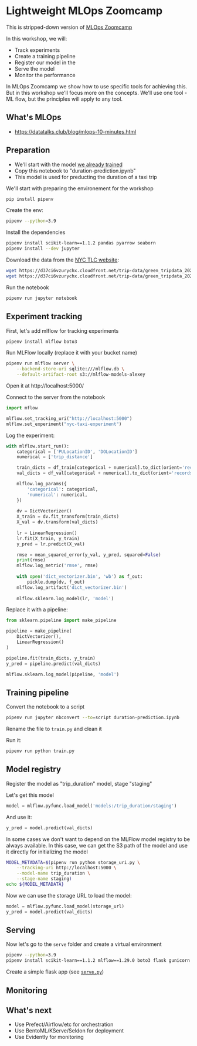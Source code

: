 # Lightweight MLOps Zoomcamp

This is stripped-down version of
[MLOps Zoomcamp](https://github.com/DataTalksClub/mlops-zoomcamp) 


In this workshop, we will:

* Track experiments
* Create a training pipeline
* Register our model in the 
* Serve the model
* Monitor the performance

In MLOps Zoomcamp we show how to use specific tools for achieving
this. But in this workshop we'll focus more on the concepts. 
We'll use one tool - ML flow, but the principles will apply to
any tool.



## What's MLOps 

* https://datatalks.club/blog/mlops-10-minutes.html


## Preparation

* We'll start with the model [we already trained](duration-prediction-starter.ipynb)
* Copy this notebook to "duration-prediction.ipynb"
* This model is used for preducting the duration of a taxi trip

We'll start with preparing the environement for the workshop

```bash
pip install pipenv 
```

Create the env:

```bash
pipenv --python=3.9
```

Install the dependencies

```bash
pipenv install scikit-learn==1.1.2 pandas pyarrow seaborn
pipenv install --dev jupyter
```

Download the data from the [NYC TLC website](https://www1.nyc.gov/site/tlc/about/tlc-trip-record-data.page):

```bash
wget https://d37ci6vzurychx.cloudfront.net/trip-data/green_tripdata_2022-01.parquet
wget https://d37ci6vzurychx.cloudfront.net/trip-data/green_tripdata_2022-02.parquet
```

Run the notebook

```bash
pipenv run jupyter notebook
```

## Experiment tracking

First, let's add mlflow for tracking experiments 

```bash
pipenv install mlflow boto3
```

Run MLFlow locally (replace it with your bucket name)

```bash
pipenv run mlflow server \
    --backend-store-uri sqlite:///mlflow.db \
    --default-artifact-root s3://mlflow-models-alexey
```

Open it at http://localhost:5000/


Connect to the server from the notebook

```python
import mflow

mlflow.set_tracking_uri("http://localhost:5000")
mlflow.set_experiment("nyc-taxi-experiment")
```

Log the experiment:

```python
with mlflow.start_run():
    categorical = ['PULocationID', 'DOLocationID']
    numerical = ['trip_distance']

    train_dicts = df_train[categorical + numerical].to_dict(orient='records')
    val_dicts = df_val[categorical + numerical].to_dict(orient='records')

    mlflow.log_params({
        'categorical': categorical,
        'numerical': numerical,
    })
    
    dv = DictVectorizer()
    X_train = dv.fit_transform(train_dicts)
    X_val = dv.transform(val_dicts)
    
    lr = LinearRegression()
    lr.fit(X_train, y_train)
    y_pred = lr.predict(X_val)

    rmse = mean_squared_error(y_val, y_pred, squared=False)
    print(rmse)
    mlflow.log_metric('rmse', rmse)
    
    with open('dict_vectorizer.bin', 'wb') as f_out:
        pickle.dump(dv, f_out)
    mlflow.log_artifact('dict_vectorizer.bin')
    
    mlflow.sklearn.log_model(lr, 'model')
```

Replace it with a pipeline:


```python
from sklearn.pipeline import make_pipeline

pipeline = make_pipeline(
    DictVectorizer(),
    LinearRegression()
)

pipeline.fit(train_dicts, y_train)
y_pred = pipeline.predict(val_dicts)

mlflow.sklearn.log_model(pipeline, 'model')
```

## Training pipeline

Convert the notebook to a script 

```bash
pipenv run jupyter nbconvert --to=script duration-prediction.ipynb
```

Rename the file to `train.py` and clean it

Run it:

```bash 
pipenv run python train.py
```


## Model registry

Register the model as "trip_duration" model, stage "staging"

Let's get this model

```python
model = mlflow.pyfunc.load_model('models:/trip_duration/staging')
```

And use it:

```python
y_pred = model.predict(val_dicts)
```

In some cases we don't want to depend on the MLFlow model registry
to be always available. In this case, we can get the S3 path
of the model and use it directly for initializing the model

```bash
MODEL_METADATA=$(pipenv run python storage_uri.py \
    --tracking-uri http://localhost:5000 \
    --model-name trip_duration \
    --stage-name staging)
echo ${MODEL_METADATA}
```

Now we can use the storage URL to load the model:

```python
model = mlflow.pyfunc.load_model(storage_url)
y_pred = model.predict(val_dicts)
```

## Serving 

Now let's go to the `serve` folder and create a virtual 
environment

```bash
pipenv --python=3.9
pipenv install scikit-learn==1.1.2 mlflow==1.29.0 boto3 flask gunicorn
```

Create a simple flask app (see [`serve.py`](serve.py))






## Monitoring



## What's next

* Use Prefect/Airflow/etc for orchestration
* Use BentoML/KServe/Seldon for deployment
* Use Evidently for monitoring
